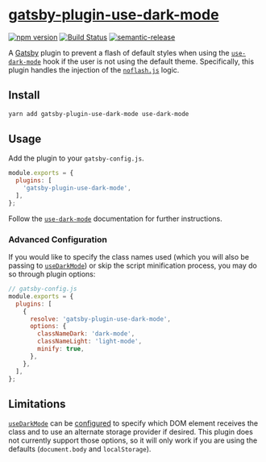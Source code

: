 # [gatsby-plugin-use-dark-mode][home]

[![npm version][npm-image]][npm-url] [![Build Status][ci-image]][ci-url]
[![semantic-release][semantic-release-image]][semantic-release-url]

A [Gatsby][gatsby] plugin to prevent a flash of default styles when using the
[`use-dark-mode`][udm] hook if the user is not using the default theme.
Specifically, this plugin handles the injection of the
[`noflash.js`][udm-noflash] logic.

## Install

```sh
yarn add gatsby-plugin-use-dark-mode use-dark-mode
```

## Usage

Add the plugin to your `gatsby-config.js`.

<!-- prettier-ignore -->
```js
module.exports = {
  plugins: [
    'gatsby-plugin-use-dark-mode',
  ],
};
```

Follow the [`use-dark-mode`][udm] documentation for further instructions.

### Advanced Configuration

If you would like to specify the class names used (which you will also be
passing to [`useDarkMode`][udm-parameters]) or skip the script minification
process, you may do so through plugin options:

```js
// gatsby-config.js
module.exports = {
  plugins: [
    {
      resolve: 'gatsby-plugin-use-dark-mode',
      options: {
        classNameDark: 'dark-mode',
        classNameLight: 'light-mode',
        minify: true,
      },
    },
  ],
};
```

## Limitations

[`useDarkMode`][udm] can be [configured][udm-parameters] to specify which DOM
element receives the class and to use an alternate storage provider if desired.
This plugin does not currently support those options, so it will only work if
you are using the defaults (`document.body` and `localStorage`).

[home]: https://github.com/wKovacs64/gatsby-plugin-use-dark-mode
[npm-image]:
  https://img.shields.io/npm/v/gatsby-plugin-use-dark-mode.svg?style=flat-square
[npm-url]: https://www.npmjs.com/package/gatsby-plugin-use-dark-mode
[ci-image]:
  https://img.shields.io/circleci/project/github/wKovacs64/gatsby-plugin-use-dark-mode/master.svg?style=flat-square
[ci-url]: https://circleci.com/gh/wKovacs64/gatsby-plugin-use-dark-mode
[semantic-release-image]:
  https://img.shields.io/badge/%20%20%F0%9F%93%A6%F0%9F%9A%80-semantic--release-e10079.svg?style=flat-square
[semantic-release-url]: https://github.com/semantic-release/semantic-release
[gatsby]: https://www.gatsbyjs.org
[udm]: https://github.com/donavon/use-dark-mode#readme
[udm-noflash]: https://github.com/donavon/use-dark-mode#that-flash
[udm-parameters]: https://github.com/donavon/use-dark-mode#parameters
